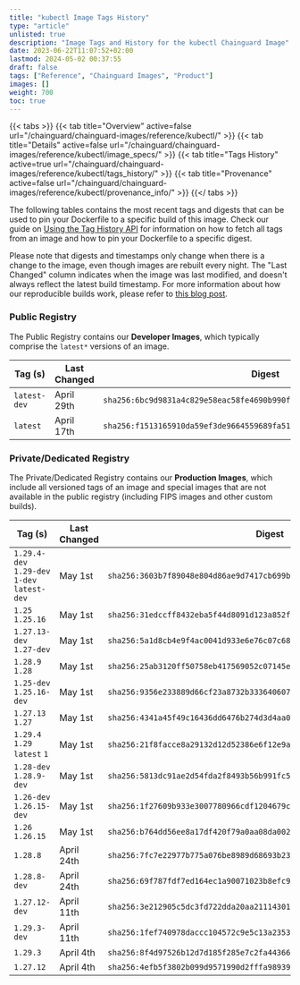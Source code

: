 ```yaml
---
title: "kubectl Image Tags History"
type: "article"
unlisted: true
description: "Image Tags and History for the kubectl Chainguard Image"
date: 2023-06-22T11:07:52+02:00
lastmod: 2024-05-02 00:37:55
draft: false
tags: ["Reference", "Chainguard Images", "Product"]
images: []
weight: 700
toc: true
---
```


{{< tabs >}}
{{< tab title="Overview" active=false url="/chainguard/chainguard-images/reference/kubectl/" >}}
{{< tab title="Details" active=false url="/chainguard/chainguard-images/reference/kubectl/image_specs/" >}}
{{< tab title="Tags History" active=true url="/chainguard/chainguard-images/reference/kubectl/tags_history/" >}}
{{< tab title="Provenance" active=false url="/chainguard/chainguard-images/reference/kubectl/provenance_info/" >}}
{{</ tabs >}}

The following tables contains the most recent tags and digests that can be used to pin your Dockerfile to a specific build of this image. Check our guide on [Using the Tag History API](/chainguard/chainguard-images/using-the-tag-history-api/) for information on how to fetch all tags from an image and how to pin your Dockerfile to a specific digest.

Please note that digests and timestamps only change when there is a change to the image, even though images are rebuilt every night. The "Last Changed" column indicates when the image was last modified, and doesn't always reflect the latest build timestamp. For more information about how our reproducible builds work, please refer to [this blog post](https://www.chainguard.dev/unchained/reproducing-chainguards-reproducible-image-builds).

### Public Registry
The Public Registry contains our **Developer Images**, which typically comprise the `latest*` versions of an image.

| Tag (s)       | Last Changed | Digest                                                                    |
|---------------|--------------|---------------------------------------------------------------------------|
|  `latest-dev` | April 29th   | `sha256:6bc9d9831a4c829e58eac58fe4690b990fae837ac1f30c2378984cbc89b64c10` |
|  `latest`     | April 17th   | `sha256:f1513165910da59ef3de9664559689fa51df43996b00a9dfa9facb5fcfc771cc` |


### Private/Dedicated Registry
The Private/Dedicated Registry contains our **Production Images**, which include all versioned tags of an image and special images that are not available in the public registry (including FIPS images and other custom builds).

| Tag (s)                                       | Last Changed | Digest                                                                    |
|-----------------------------------------------|--------------|---------------------------------------------------------------------------|
|  `1.29.4-dev` `1.29-dev` `1-dev` `latest-dev` | May 1st      | `sha256:3603b7f89048e804d86ae9d7417cb699ba2fff734680c9c17a8ac148bd8b95ee` |
|  `1.25` `1.25.16`                             | May 1st      | `sha256:31edccff8432eba5f44d8091d123a852f17270a2d6a524eb03de18a61e5cf2a5` |
|  `1.27.13-dev` `1.27-dev`                     | May 1st      | `sha256:5a1d8cb4e9f4ac0041d933e6e76c07c683078ef6b871f193eff3efae2eeba0a5` |
|  `1.28.9` `1.28`                              | May 1st      | `sha256:25ab3120ff50758eb417569052c07145e8a870f0d307b8546b31cc1afdbcf995` |
|  `1.25-dev` `1.25.16-dev`                     | May 1st      | `sha256:9356e233889d66cf23a8732b3336406073f084bf015c6a8e349e353c93fc9322` |
|  `1.27.13` `1.27`                             | May 1st      | `sha256:4341a45f49c16436dd6476b274d3d4aa0318b257df899e6cdb9579ac5355de70` |
|  `1.29.4` `1.29` `latest` `1`                 | May 1st      | `sha256:21f8facce8a29132d12d52386e6f12e9a58774ae92137088fa8bd2c981b0c48f` |
|  `1.28-dev` `1.28.9-dev`                      | May 1st      | `sha256:5813dc91ae2d54fda2f8493b56b991fc59c6c7ef4da8c127e54a5a80b851bbe5` |
|  `1.26-dev` `1.26.15-dev`                     | May 1st      | `sha256:1f27609b933e3007780966cdf1204679cb5858f2d1e90a486d844736b3152198` |
|  `1.26` `1.26.15`                             | May 1st      | `sha256:b764dd56ee8a17df420f79a0aa08da002d6036933e539c24a65a7251c6cbaa39` |
|  `1.28.8`                                     | April 24th   | `sha256:7fc7e22977b775a076be8989d68693b23780c5550ba13287f09cf31e628a86ba` |
|  `1.28.8-dev`                                 | April 24th   | `sha256:69f787fdf7ed164ec1a90071023b8efc952cd0e470b3188207c97ca7b52e02a7` |
|  `1.27.12-dev`                                | April 11th   | `sha256:3e212905c5dc3fd722dda20aa21114301fda5da6c3b00db5e8caa6f6bc153ea1` |
|  `1.29.3-dev`                                 | April 11th   | `sha256:1fef740978daccc104572c9e5c13a2353d0085a56f11ba560c422cea667e5796` |
|  `1.29.3`                                     | April 4th    | `sha256:8f4d97526b12d7d185f285e7c2fa44366c5e7b07d4cf08cb26e04b5d828eebbf` |
|  `1.27.12`                                    | April 4th    | `sha256:4efb5f3802b099d9571990d2fffa989392632e0c48c8e9e539310cdbbf8aa227` |

